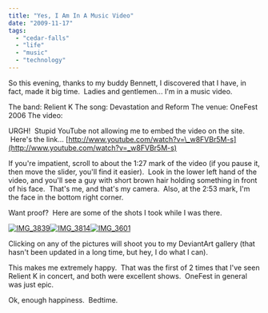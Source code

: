 ```yaml
---
title: "Yes, I Am In A Music Video"
date: "2009-11-17"
tags:
  - "cedar-falls"
  - "life"
  - "music"
  - "technology"
---
```


So this evening, thanks to my buddy Bennett, I discovered that I have, in fact, made it big time.  Ladies and gentlemen... I'm in a music video.

The band: Relient K The song: Devastation and Reform The venue: OneFest 2006 The video:

URGH!  Stupid YouTube not allowing me to embed the video on the site.  Here's the link... [http://www.youtube.com/watch?v=\_w8FVBr5M-s](http://www.youtube.com/watch?v=_w8FVBr5M-s)

If you're impatient, scroll to about the 1:27 mark of the video (if you pause it, then move the slider, you'll find it easier).  Look in the lower left hand of the video, and you'll see a guy with short brown hair holding something in front of his face.  That's me, and that's my camera.  Also, at the 2:53 mark, I'm the face in the bottom right corner.

Want proof?  Here are some of the shots I took while I was there.

[![](http://niclake13.wordpress.com/wp-content/uploads/2009/11/img_3839.jpg?w=300 "IMG_3839")](http://niclake13.deviantart.com/art/Relient-K-3-47765516)[![](http://niclake13.wordpress.com/wp-content/uploads/2009/11/img_3814.jpg?w=300 "IMG_3814")](http://niclake13.deviantart.com/art/Relient-K-2-47765497)[](http://niclake13.deviantart.com/art/Relient-K-1-47765470)[![](http://niclake13.wordpress.com/wp-content/uploads/2009/11/img_3601.jpg?w=225 "IMG_3601")](http://niclake13.deviantart.com/art/Relient-K-1-47765470)

Clicking on any of the pictures will shoot you to my DeviantArt gallery (that hasn't been updated in a long time, but hey, I do what I can).

This makes me extremely happy.  That was the first of 2 times that I've seen Relient K in concert, and both were excellent shows.  OneFest in general was just epic.

Ok, enough happiness.  Bedtime.
